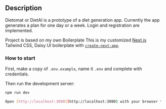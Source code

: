 ## Description

Dietomat or DietAI is a prototype of a diet generation app.
Currently the app generates a plan for one day or a week.
Login and registration are implemented.

Project is based on my own Boilerplate
This is my customized [Next.js](https://nextjs.org/) Tailwind CSS, Daisy UI boilerplate with [`create-next-app`](https://github.com/vercel/next.js/tree/canary/packages/create-next-app).

### How to start

First, make a copy of `.env.example`, name it `.env` and complete with credentials.

Then run the development server:

```bash
npm run dev

Open [http://localhost:3000](http://localhost:3000) with your browser to see the result.
```
